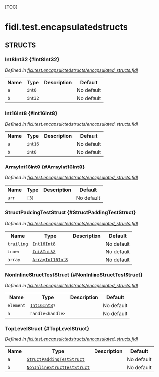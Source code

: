 [TOC]

# fidl.test.encapsulatedstructs




## **STRUCTS**

### Int8Int32 {#Int8Int32}
*Defined in [fidl.test.encapsulatedstructs/encapsulated_structs.fidl](https://fuchsia.googlesource.com/fuchsia/+/master/encapsulated_structs.fidl#3)*



<table>
    <tr><th>Name</th><th>Type</th><th>Description</th><th>Default</th></tr><tr>
            <td><code>a</code></td>
            <td>
                <code>int8</code>
            </td>
            <td></td>
            <td>No default</td>
        </tr><tr>
            <td><code>b</code></td>
            <td>
                <code>int32</code>
            </td>
            <td></td>
            <td>No default</td>
        </tr>
</table>

### Int16Int8 {#Int16Int8}
*Defined in [fidl.test.encapsulatedstructs/encapsulated_structs.fidl](https://fuchsia.googlesource.com/fuchsia/+/master/encapsulated_structs.fidl#9)*



<table>
    <tr><th>Name</th><th>Type</th><th>Description</th><th>Default</th></tr><tr>
            <td><code>a</code></td>
            <td>
                <code>int16</code>
            </td>
            <td></td>
            <td>No default</td>
        </tr><tr>
            <td><code>b</code></td>
            <td>
                <code>int8</code>
            </td>
            <td></td>
            <td>No default</td>
        </tr>
</table>

### ArrayInt16Int8 {#ArrayInt16Int8}
*Defined in [fidl.test.encapsulatedstructs/encapsulated_structs.fidl](https://fuchsia.googlesource.com/fuchsia/+/master/encapsulated_structs.fidl#15)*



<table>
    <tr><th>Name</th><th>Type</th><th>Description</th><th>Default</th></tr><tr>
            <td><code>arr</code></td>
            <td>
                <code>[3]</code>
            </td>
            <td></td>
            <td>No default</td>
        </tr>
</table>

### StructPaddingTestStruct {#StructPaddingTestStruct}
*Defined in [fidl.test.encapsulatedstructs/encapsulated_structs.fidl](https://fuchsia.googlesource.com/fuchsia/+/master/encapsulated_structs.fidl#20)*



<table>
    <tr><th>Name</th><th>Type</th><th>Description</th><th>Default</th></tr><tr>
            <td><code>trailing</code></td>
            <td>
                <code><a class='link' href='#Int16Int8'>Int16Int8</a></code>
            </td>
            <td></td>
            <td>No default</td>
        </tr><tr>
            <td><code>inner</code></td>
            <td>
                <code><a class='link' href='#Int8Int32'>Int8Int32</a></code>
            </td>
            <td></td>
            <td>No default</td>
        </tr><tr>
            <td><code>array</code></td>
            <td>
                <code><a class='link' href='#ArrayInt16Int8'>ArrayInt16Int8</a></code>
            </td>
            <td></td>
            <td>No default</td>
        </tr>
</table>

### NonInlineStructTestStruct {#NonInlineStructTestStruct}
*Defined in [fidl.test.encapsulatedstructs/encapsulated_structs.fidl](https://fuchsia.googlesource.com/fuchsia/+/master/encapsulated_structs.fidl#31)*



<table>
    <tr><th>Name</th><th>Type</th><th>Description</th><th>Default</th></tr><tr>
            <td><code>element</code></td>
            <td>
                <code><a class='link' href='#Int16Int8'>Int16Int8</a>?</code>
            </td>
            <td></td>
            <td>No default</td>
        </tr><tr>
            <td><code>h</code></td>
            <td>
                <code>handle&lt;handle&gt;</code>
            </td>
            <td></td>
            <td>No default</td>
        </tr>
</table>

### TopLevelStruct {#TopLevelStruct}
*Defined in [fidl.test.encapsulatedstructs/encapsulated_structs.fidl](https://fuchsia.googlesource.com/fuchsia/+/master/encapsulated_structs.fidl#37)*



<table>
    <tr><th>Name</th><th>Type</th><th>Description</th><th>Default</th></tr><tr>
            <td><code>a</code></td>
            <td>
                <code><a class='link' href='#StructPaddingTestStruct'>StructPaddingTestStruct</a></code>
            </td>
            <td></td>
            <td>No default</td>
        </tr><tr>
            <td><code>b</code></td>
            <td>
                <code><a class='link' href='#NonInlineStructTestStruct'>NonInlineStructTestStruct</a></code>
            </td>
            <td></td>
            <td>No default</td>
        </tr>
</table>













